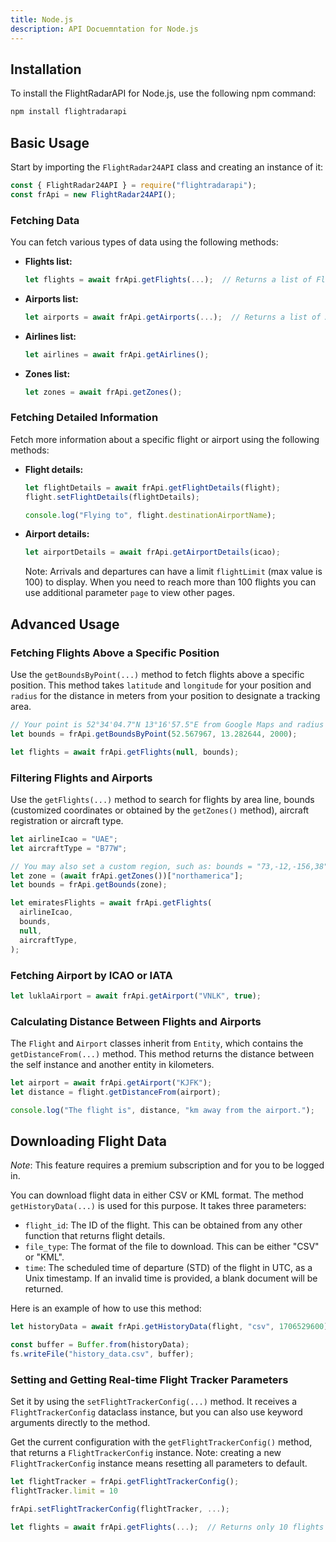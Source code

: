 ```yaml
---
title: Node.js
description: API Docuemntation for Node.js
---
```


## Installation

To install the FlightRadarAPI for Node.js, use the following npm command:

```bash
npm install flightradarapi
```

## Basic Usage

Start by importing the `FlightRadar24API` class and creating an instance of it:

```javascript
const { FlightRadar24API } = require("flightradarapi");
const frApi = new FlightRadar24API();
```

### Fetching Data

You can fetch various types of data using the following methods:

- **Flights list:**

    ```javascript
    let flights = await frApi.getFlights(...);  // Returns a list of Flight objects
    ```

- **Airports list:**

    ```javascript
    let airports = await frApi.getAirports(...);  // Returns a list of Airport objects
    ```

- **Airlines list:**

    ```javascript
    let airlines = await frApi.getAirlines();
    ```

- **Zones list:**

    ```javascript
    let zones = await frApi.getZones();
    ```

### Fetching Detailed Information

Fetch more information about a specific flight or airport using the following methods:

- **Flight details:**

    ```javascript
    let flightDetails = await frApi.getFlightDetails(flight);
    flight.setFlightDetails(flightDetails);

    console.log("Flying to", flight.destinationAirportName);
    ```

- **Airport details:**

    ```javascript
    let airportDetails = await frApi.getAirportDetails(icao);
    ```

    Note: Arrivals and departures can have a limit `flightLimit` (max value is 100) to display. When you need to reach more than 100 flights you can use additional parameter `page` to view other pages.

## Advanced Usage

### Fetching Flights Above a Specific Position

Use the `getBoundsByPoint(...)` method to fetch flights above a specific position. This method takes `latitude` and `longitude` for your position and `radius` for the distance in meters from your position to designate a tracking area.

```javascript
// Your point is 52°34'04.7"N 13°16'57.5"E from Google Maps and radius 2km
let bounds = frApi.getBoundsByPoint(52.567967, 13.282644, 2000);

let flights = await frApi.getFlights(null, bounds);
```

### Filtering Flights and Airports

Use the `getFlights(...)` method to search for flights by area line, bounds (customized coordinates or obtained by the `getZones()` method), aircraft registration or aircraft type.

```javascript
let airlineIcao = "UAE";
let aircraftType = "B77W";

// You may also set a custom region, such as: bounds = "73,-12,-156,38"
let zone = (await frApi.getZones())["northamerica"];
let bounds = frApi.getBounds(zone);

let emiratesFlights = await frApi.getFlights(
  airlineIcao,
  bounds,
  null,
  aircraftType,
);
```

### Fetching Airport by ICAO or IATA

```javascript
let luklaAirport = await frApi.getAirport("VNLK", true);
```

### Calculating Distance Between Flights and Airports

The `Flight` and `Airport` classes inherit from `Entity`, which contains the `getDistanceFrom(...)` method. This method returns the distance between the self instance and another entity in kilometers.

```javascript
let airport = await frApi.getAirport("KJFK");
let distance = flight.getDistanceFrom(airport);

console.log("The flight is", distance, "km away from the airport.");
```

## Downloading Flight Data

*Note*: This feature requires a premium subscription and for you to be logged in.

You can download flight data in either CSV or KML format. The method `getHistoryData(...)` is used for this purpose. It takes three parameters:

- `flight_id`: The ID of the flight. This can be obtained from any other function that returns flight details.
- `file_type`: The format of the file to download. This can be either "CSV" or "KML".
- `time`: The scheduled time of departure (STD) of the flight in UTC, as a Unix timestamp. If an invalid time is provided, a blank document will be returned.

Here is an example of how to use this method:

```javascript
let historyData = await frApi.getHistoryData(flight, "csv", 1706529600);

const buffer = Buffer.from(historyData);
fs.writeFile("history_data.csv", buffer);
```

### Setting and Getting Real-time Flight Tracker Parameters

Set it by using the `setFlightTrackerConfig(...)` method. It receives a `FlightTrackerConfig` dataclass instance, but you can also use keyword arguments directly to the method.

Get the current configuration with the `getFlightTrackerConfig()` method, that returns a `FlightTrackerConfig` instance. Note: creating a new `FlightTrackerConfig` instance means resetting all parameters to default.

```javascript
let flightTracker = frApi.getFlightTrackerConfig();
flightTracker.limit = 10

frApi.setFlightTrackerConfig(flightTracker, ...);

let flights = await frApi.getFlights(...);  // Returns only 10 flights
```
